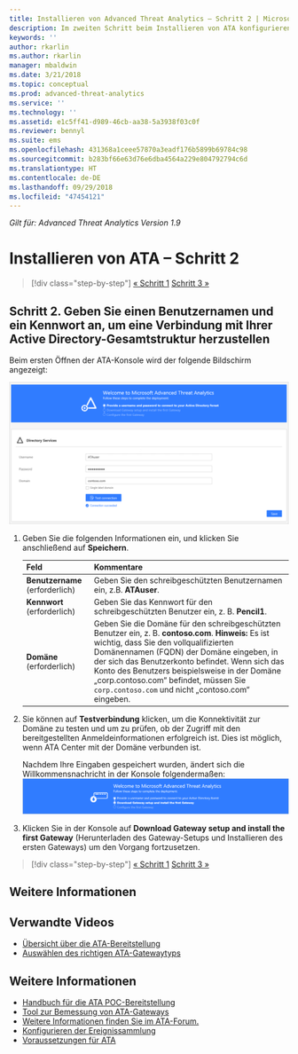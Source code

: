 ```yaml
---
title: Installieren von Advanced Threat Analytics – Schritt 2 | Microsoft-Dokumentation
description: Im zweiten Schritt beim Installieren von ATA konfigurieren Sie die Domänenverbindungseinstellungen auf dem ATA Center-Server.
keywords: ''
author: rkarlin
ms.author: rkarlin
manager: mbaldwin
ms.date: 3/21/2018
ms.topic: conceptual
ms.prod: advanced-threat-analytics
ms.service: ''
ms.technology: ''
ms.assetid: e1c5ff41-d989-46cb-aa38-5a3938f03c0f
ms.reviewer: bennyl
ms.suite: ems
ms.openlocfilehash: 431368a1ceee57870a3eadf176b5899b69784c98
ms.sourcegitcommit: b283bf66e63d76e6dba4564a229e804792794c6d
ms.translationtype: HT
ms.contentlocale: de-DE
ms.lasthandoff: 09/29/2018
ms.locfileid: "47454121"
---
```

*Gilt für: Advanced Threat Analytics Version 1.9*



# <a name="install-ata---step-2"></a>Installieren von ATA – Schritt 2

> [!div class="step-by-step"]
> [« Schritt 1](install-ata-step1.md)
> [Schritt 3 »](install-ata-step3.md)

## <a name="step-2-provide-a-username-and-password-to-connect-to-your-active-directory-forest"></a>Schritt 2. Geben Sie einen Benutzernamen und ein Kennwort an, um eine Verbindung mit Ihrer Active Directory-Gesamtstruktur herzustellen

Beim ersten Öffnen der ATA-Konsole wird der folgende Bildschirm angezeigt:

![ATA welcome stage 1](media/ATA_1.7-welcome-provide-username.png)

1.  Geben Sie die folgenden Informationen ein, und klicken Sie anschließend auf **Speichern**.

    |Feld|Kommentare|
    |---------|------------|
    |**Benutzername** (erforderlich)|Geben Sie den schreibgeschützten Benutzernamen ein, z.B. **ATAuser**.|
    |**Kennwort** (erforderlich)|Geben Sie das Kennwort für den schreibgeschützten Benutzer ein, z. B. **Pencil1**.|
    |**Domäne** (erforderlich)|Geben Sie die Domäne für den schreibgeschützten Benutzer ein, z. B. **contoso.com**. **Hinweis:** Es ist wichtig, dass Sie den vollqualifizierten Domänennamen (FQDN) der Domäne eingeben, in der sich das Benutzerkonto befindet. Wenn sich das Konto des Benutzers beispielsweise in der Domäne „corp.contoso.com“ befindet, müssen Sie `corp.contoso.com` und nicht „contoso.com“ eingeben.|

2. Sie können auf **Testverbindung** klicken, um die Konnektivität zur Domäne zu testen und um zu prüfen, ob der Zugriff mit den bereitgestellten Anmeldeinformationen erfolgreich ist. Dies ist möglich, wenn ATA Center mit der Domäne verbunden ist.    

    Nachdem Ihre Eingaben gespeichert wurden, ändert sich die Willkommensnachricht in der Konsole folgendermaßen: ![ATA welcome stage 1 finished](media/ATA_1.7-welcome-provide-username-finished.png)

3. Klicken Sie in der Konsole auf **Download Gateway setup and install the first Gateway** (Herunterladen des Gateway-Setups und Installieren des ersten Gateways) um den Vorgang fortzusetzen.


> [!div class="step-by-step"]
> [« Schritt 1](install-ata-step1.md)
> [Schritt 3 »](install-ata-step3.md)


## <a name="see-also"></a>Weitere Informationen
## <a name="related-videos"></a>Verwandte Videos
- [Übersicht über die ATA-Bereitstellung](https://channel9.msdn.com/Shows/Microsoft-Security/Overview-of-ATA-Deployment-in-10-Minutes)
- [Auswählen des richtigen ATA-Gatewaytyps](https://channel9.msdn.com/Shows/Microsoft-Security/ATA-Deployment-Choose-the-Right-Gateway-Type)


## <a name="see-also"></a>Weitere Informationen
- [Handbuch für die ATA POC-Bereitstellung](http://aka.ms/atapoc)
- [Tool zur Bemessung von ATA-Gateways](http://aka.ms/atasizingtool)
- [Weitere Informationen finden Sie im ATA-Forum.](https://social.technet.microsoft.com/Forums/security/home?forum=mata)
- [Konfigurieren der Ereignissammlung](configure-event-collection.md)
- [Voraussetzungen für ATA](ata-prerequisites.md)
